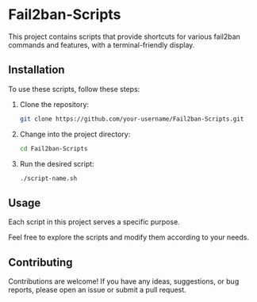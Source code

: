 # Fail2ban-Scripts

This project contains scripts that provide shortcuts for various fail2ban commands and features, with a terminal-friendly display.

## Installation

To use these scripts, follow these steps:

1. Clone the repository:

    ```bash
    git clone https://github.com/your-username/Fail2ban-Scripts.git
    ```

2. Change into the project directory:

    ```bash
    cd Fail2ban-Scripts
    ```

3. Run the desired script:

    ```bash
    ./script-name.sh
    ```

## Usage

Each script in this project serves a specific purpose.

Feel free to explore the scripts and modify them according to your needs.

## Contributing

Contributions are welcome! If you have any ideas, suggestions, or bug reports, please open an issue or submit a pull request.


